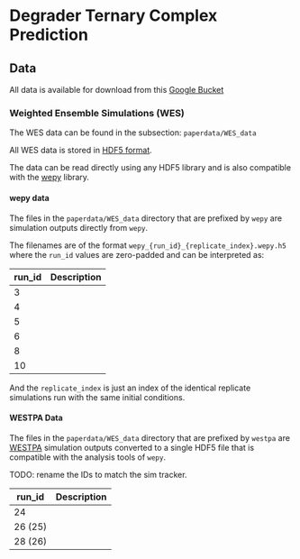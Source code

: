 
# Degrader Ternary Complex Prediction

## Data

All data is available for download from this [Google Bucket](https://console.cloud.google.com/storage/browser/paperdata)


### Weighted Ensemble Simulations (WES)

The WES data can be found in the subsection: `paperdata/WES_data`

All WES data is stored in [HDF5 format](https://www.hdfgroup.org/solutions/hdf5). 

The data can be read directly using any HDF5 library and is also
compatible with the [wepy](https://github.com/ADicksonLab/wepy)
library.

#### wepy data

The files in the `paperdata/WES_data` directory that are prefixed by
`wepy` are simulation outputs directly from `wepy`.

The filenames are of the format
`wepy_{run_id}_{replicate_index}.wepy.h5` where the `run_id` values
are zero-padded and can be interpreted as:

| run_id | Description |
|--------|-------------|
|      3 |             |
|      4 |             |
|      5 |             |
|      6 |             |
|      8 |             |
|     10 |             |

And the `replicate_index` is just an index of the identical replicate
simulations run with the same initial conditions.

#### WESTPA Data

The files in the `paperdata/WES_data` directory that are prefixed by
`westpa` are [WESTPA](https://github.com/westpa/westpa) simulation
outputs converted to a single HDF5 file that is compatible with the
analysis tools of `wepy`.

TODO: rename the IDs to match the sim tracker.

| run_id  | Description |
|---------|-------------|
| 24      |             |
| 26 (25) |             |
| 28 (26) |             |
